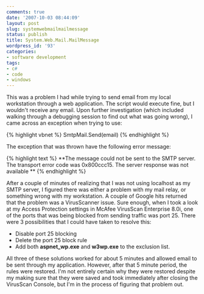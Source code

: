 ```yaml
---
comments: true
date: '2007-10-03 08:44:09'
layout: post
slug: systemwebmailmailmessage
status: publish
title: System.Web.Mail.MailMessage
wordpress_id: '93'
categories:
- software development
tags:
- c#
- code
- windows
---
```


This was a problem I had while trying to send email from my local workstation through a web application. The script would execute fine, but I wouldn't receive any email. Upon further investigation (which included walking through a debugging session to find out what was going wrong), I came across an exception when trying to use:

{% highlight vbnet %}
SmtpMail.Send(email)
{% endhighlight %}

The exception that was thrown have the following error message:

{% highlight text %}
**The message could not be sent to the SMTP server. The transport error code
was 0x800ccc15. The server response was not available **
{% endhighlight %}

After a couple of minutes of realizing that I was not using localhost as my SMTP server, I figured there was either a problem with my mail relay, or something wrong with my workstation. A couple of Google hits returned that the problem was a VirusScanner issue. Sure enough, when I took a look at my Access Protection settings in McAfee VirusScan Enterprise 8.0i, one of the ports that was being blocked from sending traffic was port 25. There were 3 possibilities that I could have taken to resolve this:

<ul><li>Disable port 25 blocking</li><li>Delete the port 25 block rule</li><li>Add both <strong>aspnet_wp.exe</strong> and <strong>w3wp.exe</strong> to the exclusion list.</li></ul>

All three of these solutions worked for about 5 minutes and allowed email to be sent through my application. However, after that 5 minute period, the rules were restored. I'm not entirely certain why they were restored despite my making sure that they were saved and took immediately after closing the VirusScan Console, but I'm in the process of figuring that problem out. 
